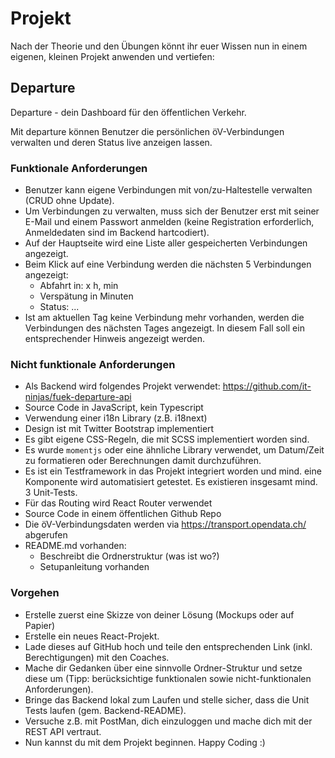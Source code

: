 # Projekt

Nach der Theorie und den Übungen könnt ihr euer Wissen nun in einem eigenen, kleinen Projekt anwenden und vertiefen:

## Departure

Departure - dein Dashboard für den öffentlichen Verkehr.

Mit departure können Benutzer die persönlichen öV-Verbindungen verwalten und deren Status live anzeigen lassen.

### Funktionale Anforderungen

* Benutzer kann eigene Verbindungen mit von/zu-Haltestelle verwalten (CRUD ohne Update).
* Um Verbindungen zu verwalten, muss sich der Benutzer erst mit seiner E-Mail und einem Passwort anmelden (keine Registration erforderlich, Anmeldedaten sind im Backend hartcodiert).
* Auf der Hauptseite wird eine Liste aller gespeicherten Verbindungen angezeigt.
* Beim Klick auf eine Verbindung werden die nächsten 5 Verbindungen angezeigt:
  * Abfahrt in: x h, min
  * Verspätung in Minuten
  * Status: ...
* Ist am aktuellen Tag keine Verbindung mehr vorhanden, werden die Verbindungen des nächsten Tages angezeigt. In diesem Fall soll ein entsprechender Hinweis angezeigt werden. 

### Nicht funktionale Anforderungen

* Als Backend wird folgendes Projekt verwendet: https://github.com/it-ninjas/fuek-departure-api
* Source Code in JavaScript, kein Typescript
* Verwendung einer i18n Library (z.B. i18next)
* Design ist mit Twitter Bootstrap implementiert
* Es gibt eigene CSS-Regeln, die mit SCSS implementiert worden sind.
* Es wurde `momentjs` oder eine ähnliche Library verwendet, um Datum/Zeit zu formatieren oder Berechnungen damit durchzuführen.
* Es ist ein Testframework in das Projekt integriert worden und mind. eine Komponente wird automatisiert getestet. Es existieren insgesamt mind. 3 Unit-Tests.
* Für das Routing wird React Router verwendet
* Source Code in einem öffentlichen Github Repo
* Die öV-Verbindungsdaten werden via https://transport.opendata.ch/ abgerufen
* README.md vorhanden:
  * Beschreibt die Ordnerstruktur (was ist wo?)
  * Setupanleitung vorhanden

### Vorgehen

* Erstelle zuerst eine Skizze von deiner Lösung (Mockups oder auf Papier)
* Erstelle ein neues React-Projekt.
* Lade dieses auf GitHub hoch und teile den entsprechenden Link (inkl. Berechtigungen) mit den Coaches.
* Mache dir Gedanken über eine sinnvolle Ordner-Struktur und setze diese um (Tipp: berücksichtige funktionalen sowie nicht-funktionalen Anforderungen).
* Bringe das Backend lokal zum Laufen und stelle sicher, dass die Unit Tests laufen (gem. Backend-README).
* Versuche z.B. mit PostMan, dich einzuloggen und mache dich mit der REST API vertraut.
* Nun kannst du mit dem Projekt beginnen. Happy Coding :)